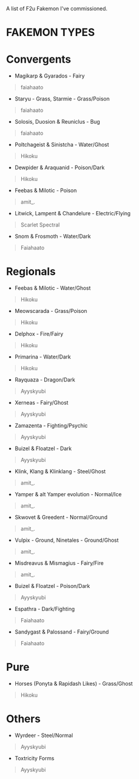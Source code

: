 A list of F2u Fakemon I've commissioned.

# FAKEMON TYPES
# Convergents
- Magikarp & Gyarados - Fairy
> faiahaato 
- Staryu - Grass, Starmie - Grass/Poison
> faiahaato 
- Solosis, Duosion & Reuniclus - Bug
> faiahaato
- Poltchageist & Sinistcha - Water/Ghost
> Hikoku
- Dewpider & Araquanid - Poison/Dark
> Hikoku
- Feebas & Milotic - Poison
> amit_.
- Litwick, Lampent & Chandelure - Electric/Flying
> Scarlet Spectral
- Snom & Frosmoth - Water/Dark
> Faiahaato
# Regionals
- Feebas & Milotic - Water/Ghost
> Hikoku
- Meowscarada - Grass/Poison
> Hikoku
- Delphox - Fire/Fairy
> Hikoku
- Primarina - Water/Dark
> Hikoku
- Rayquaza - Dragon/Dark
> Ayyskyubi
- Xerneas - Fairy/Ghost
> Ayyskyubi
- Zamazenta - Fighting/Psychic
> Ayyskyubi
- Buizel & Floatzel - Dark
> Ayyskyubi
- Klink, Klang & Klinklang - Steel/Ghost
> amit_.
- Yamper & alt Yamper evolution - Normal/Ice
> amit_.
- Skwovet & Greedent - Normal/Ground
> amit_.
- Vulpix - Ground, Ninetales - Ground/Ghost
> amit_.
- Misdreavus & Mismagius - Fairy/Fire
> amit_.
- Buizel & Floatzel - Poison/Dark
> Ayyskyubi
- Espathra - Dark/Fighting
> Faiahaato
- Sandygast & Palossand - Fairy/Ground
> Faiahaato

# Pure
- Horses (Ponyta & Rapidash Likes) - Grass/Ghost
> Hikoku

# Others
- Wyrdeer - Steel/Normal
> Ayyskyubi
- Toxtricity Forms
> Ayyskyubi
